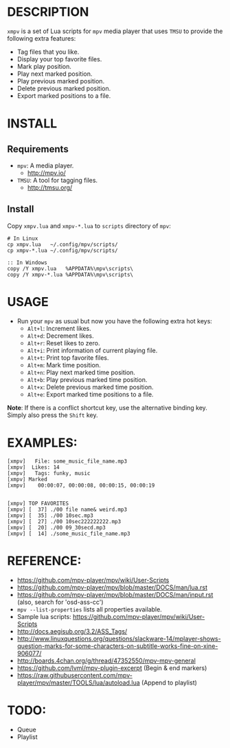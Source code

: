 
# DESCRIPTION
`xmpv` is a set of Lua scripts for `mpv` media player that uses `TMSU` to provide the following extra features:
  
  * Tag files that you like.
  * Display your top favorite files.
  * Mark play position.
  * Play next marked position.
  * Play previous marked position.
  * Delete previous marked position.
  * Export marked positions to a file.

# INSTALL

## Requirements
* `mpv`: A media player. 
  * http://mpv.io/
* `TMSU`: A tool for tagging files. 
  * http://tmsu.org/
  
## Install
Copy `xmpv.lua` and `xmpv-*.lua` to `scripts` directory of `mpv`:

    # In Linux
    cp xmpv.lua   ~/.config/mpv/scripts/
    cp xmpv-*.lua ~/.config/mpv/scripts/
    
    :: In Windows
    copy /Y xmpv.lua   %APPDATA%\mpv\scripts\
    copy /Y xmpv-*.lua %APPDATA%\mpv\scripts\


# USAGE
* Run your `mpv` as usual but now you have the following extra hot keys:
  * `Alt+l`: Increment likes.
  * `Alt+d`: Decrement likes.
  * `Alt+r`: Reset likes to zero.
  * `Alt+i`: Print information of current playing file.
  * `Alt+t`: Print top favorite files.
  * `Alt+m`: Mark time position.
  * `Alt+n`: Play next marked time position.
  * `Alt+b`: Play previous marked time position.
  * `Alt+x`: Delete previous marked time position.
  * `Alt+e`: Export marked time positions to a file.

**Note**: If there is a conflict shortcut key, use the alternative binding key. Simply also press the `Shift` key. 

# EXAMPLES:

    [xmpv]   File: some_music_file_name.mp3
    [xmpv]  Likes: 14
    [xmpv]   Tags: funky, music
    [xmpv] Marked
    [xmpv]    00:00:07, 00:00:08, 00:00:15, 00:00:19


    [xmpv] TOP FAVORITES
    [xmpv] [  37] ./00 file name& weird.mp3
    [xmpv] [  35] ./00 10sec.mp3
    [xmpv] [  27] ./00 10sec222222222.mp3
    [xmpv] [  20] ./00 09_30secd.mp3
    [xmpv] [  14] ./some_music_file_name.mp3
    
    

# REFERENCE:
* https://github.com/mpv-player/mpv/wiki/User-Scripts 
* https://github.com/mpv-player/mpv/blob/master/DOCS/man/lua.rst
* https://github.com/mpv-player/mpv/blob/master/DOCS/man/input.rst (also, search for 'osd-ass-cc')
* `mpv --list-properties` lists all properties available.
* Sample lua scripts: https://github.com/mpv-player/mpv/wiki/User-Scripts
* http://docs.aegisub.org/3.2/ASS_Tags/
* http://www.linuxquestions.org/questions/slackware-14/mplayer-shows-question-marks-for-some-characters-on-subtitle-works-fine-on-xine-906077/
* http://boards.4chan.org/g/thread/47352550/mpv-mpv-general
* https://github.com/lvml/mpv-plugin-excerpt (Begin & end markers)
* https://raw.githubusercontent.com/mpv-player/mpv/master/TOOLS/lua/autoload.lua  (Append to playlist)

# TODO: 
* Queue
* Playlist

